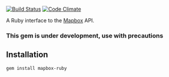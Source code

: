 [![Build Status](https://travis-ci.org/cfiorini/mapbox-ruby.svg?branch=master)](https://travis-ci.org/cfiorini/mapbox-ruby)
[![Code Climate](https://codeclimate.com/github/cfiorini/mapbox-ruby/badges/gpa.svg)](https://codeclimate.com/github/cfiorini/mapbox-ruby)

A Ruby interface to the [Mapbox](https://www.mapbox.com) API.

### This gem is under development, use with precautions

## Installation
    gem install mapbox-ruby


